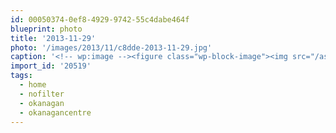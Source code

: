 ```yaml
---
id: 00050374-0ef8-4929-9742-55c4dabe464f
blueprint: photo
title: '2013-11-29'
photo: '/images/2013/11/c8dde-2013-11-29.jpg'
caption: '<!-- wp:image --><figure class="wp-block-image"><img src="/assets/images/2013/11/c8dde-2013-11-29.jpg" /></figure><!-- /wp:image --><!-- wp:paragraph --><p>Sunset in Lake Country. #home #okanagancentre #okanagan #nofilter</p><!-- /wp:paragraph -->'
import_id: '20519'
tags:
  - home
  - nofilter
  - okanagan
  - okanagancentre
---
```

